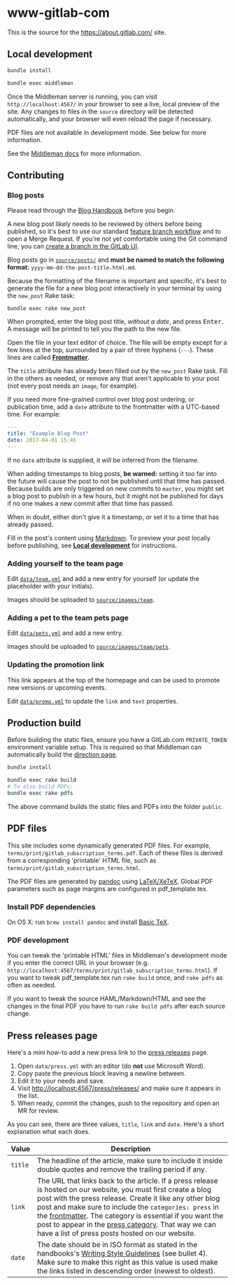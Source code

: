 # www-gitlab-com

This is the source for the https://about.gitlab.com/ site.

## Local development

```sh
bundle install

bundle exec middleman
```

Once the Middleman server is running, you can visit `http://localhost:4567/` in
your browser to see a live, local preview of the site. Any changes to files in
the `source` directory will be detected automatically, and your browser will
even reload the page if necessary.

PDF files are not available in development mode. See below for more information.

See the [Middleman docs](https://middlemanapp.com/basics/development_cycle/) for
more information.

## Contributing

### Blog posts

Please read through the [Blog Handbook] before you begin.

A new blog post likely needs to be reviewed by others before being published, so
it's best to use our standard [feature branch workflow](http://docs.gitlab.com/ee/workflow/workflow.html)
and to open a Merge Request. If you're not yet comfortable using the Git command
line, you can [create a branch in the GitLab UI](http://docs.gitlab.com/ee/gitlab-basics/create-branch.html).

Blog posts go in [`source/posts/`](./source/posts/) and **must be named to
match the following format:** `yyyy-mm-dd-the-post-title.html.md`.

Because the formatting of the filename is important and specific, it's best to
generate the file for a new blog post interactively in your terminal by using
the `new_post` Rake task:

```shell
bundle exec rake new_post
```

When prompted, enter the blog post title, _without a date_, and press
<kbd>Enter</kbd>. A message will be printed to tell you the path to the new
file.

Open the file in your text editor of choice. The file will be empty except for a
few lines at the top, surrounded by a pair of three hyphens (`---`). These lines
are called [**Frontmatter**](https://middlemanapp.com/basics/frontmatter/).

The `title` attribute has already been filled out by the `new_post` Rake task.
Fill in the others as needed, or remove any that aren't applicable to your post
(not every post needs an `image`, for example).

If you need more fine-grained control over blog post ordering, or publication
time, add a `date` attribute to the frontmatter with a UTC-based time. For
example:

```yaml
---
title: "Example Blog Post"
date: 2017-04-01 15:45
---
```

If no `date` attribute is supplied, it will be inferred from the filename.

When adding timestamps to blog posts, **be warned:** setting it too far into the
future will cause the post to not be published until that time has passed.
Because builds are only triggered on new commits to `master`, you might set a
blog post to publish in a few hours, but it might not be published for days if
no one makes a new commit after that time has passed.

When in doubt, either don't give it a timestamp, or set it to a time that has
already passed.

Fill in the post's content using [Markdown][mkd-guide]. To preview your post locally
before publishing, see [**Local development**](#local-development) for
instructions.

[Blog Handbook]: https://about.gitlab.com/handbook/marketing/blog/
[mkd-guide]: https://about.gitlab.com/handbook/marketing/developer-relations/technical-writing/markdown-guide/

### Adding yourself to the team page

Edit [`data/team.yml`](./data/team.yml) and add a new entry for yourself (or
update the placeholder with your initials).

Images should be uploaded to [`source/images/team`](./source/images/team).

### Adding a pet to the team pets page

Edit [`data/pets.yml`](./data/pets.yml) and add a new entry.

Images should be uploaded to [`source/images/team/pets`](./source/images/team/pets).

### Updating the promotion link

This link appears at the top of the homepage and can be used to promote new
versions or upcoming events.

Edit [`data/promo.yml`](./data/promo.yml) to update the `link` and `text`
properties.

## Production build

Before building the static files, ensure you have a GitLab.com `PRIVATE_TOKEN`
environment variable setup. This is required so that Middleman can automatically
build the [direction page](https://about.gitlab.com/direction/).

```sh
bundle install

bundle exec rake build
# To also build PDFs:
bundle exec rake pdfs
```

The above command builds the static files and PDFs into the folder `public`.

## PDF files

This site includes some dynamically generated PDF files. For example,
`terms/print/gitlab_subscription_terms.pdf`. Each of these files is
derived from a corresponding 'printable' HTML file, such as
`terms/print/gitlab_subscription_terms.html`.

The PDF files are generated by [pandoc](http://pandoc.org/) using
[LaTeX/XeTeX](http://xetex.sourceforge.net/). Global PDF parameters such
as page margins are configured in pdf_template.tex.

### Install PDF dependencies

On OS X: run `brew install pandoc` and install [Basic
TeX](https://tug.org/mactex/morepackages.html).

### PDF development

You can tweak the 'printable HTML' files in Middleman's development
mode if you enter the correct URL in your browser (e.g.
`http://localhost:4567/terms/print/gitlab_subscription_terms.html`).
If you want to tweak pdf_template.tex run `rake build` once, and
`rake pdfs` as often as needed.

If you want to tweak the source HAML/Markdown/HTML and see the changes
in the final PDF you have to run `rake build pdfs` after each source
change.

## Press releases page

Here's a mini how-to add a new press link to the [press releases] page.

1. Open `data/press.yml` with an editor (do **not** use Microsoft Word).
1. Copy paste the previous block leaving a newline between.
1. Edit it to your needs and save.
1. Visit <http://localhost:4567/press/releases/> and make sure it appears in
   the list.
1. When ready, commit the changes, push to the repository and open an MR for
   review.

As you can see, there are three values, `title`, `link` and `date`. Here's a
short explanation what each does.

| Value | Description |
| ----- | ----------- |
| `title` | The headline of the article, make sure to include it inside double quotes and remove the trailing period if any. |
| `link` | The URL that links back to the article. If a press release is hosted on our website, you must first create a blog post with the press release. Create it like any other blog post and make sure to include the `categories: press` in the [frontmatter]. The category is essential if you want the post to appear in the [press category]. That way we can have a list of press posts hosted on our website. |
| `date` | The date should be in ISO format as stated in the handbooks's [Writing Style Guidelines] (see bullet 4). Make sure to make this right as this value is used make the links listed in descending order (newest to oldest). |

[frontmatter]: https://about.gitlab.com/handbook/marketing/blog/#frontmatter
[Writing Style Guidelines]: https://about.gitlab.com/handbook/#writing-style-guidelines
[press releases]: https://about.gitlab.com/press/releases/
[press category]: https://about.gitlab.com/blog/categories/press
